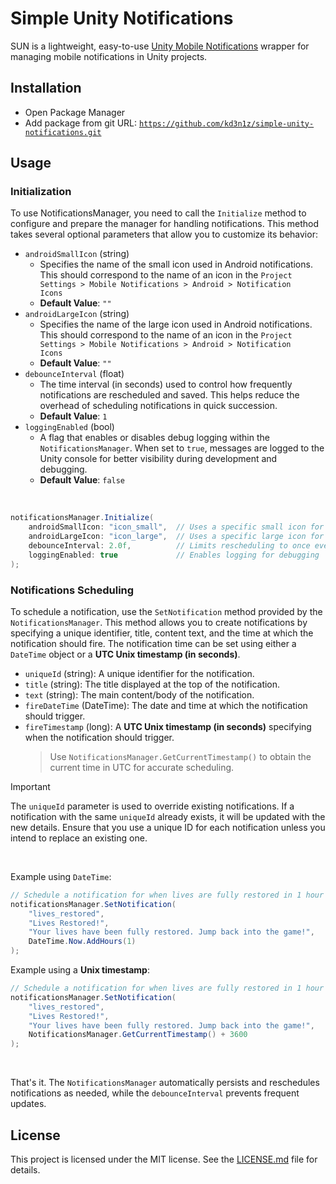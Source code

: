 # Simple Unity Notifications

SUN is a lightweight, easy-to-use [Unity Mobile Notifications](https://github.com/Unity-Technologies/com.unity.mobile.notifications) wrapper for managing mobile notifications in Unity projects.

## Installation

-   Open Package Manager
-   Add package from git URL:
    <code>https://github.com/kd3n1z/simple-unity-notifications.git</code>

## Usage

### Initialization

To use NotificationsManager, you need to call the <code>Initialize</code> method to configure and prepare the manager for handling notifications. This method takes several optional parameters that allow you to customize its behavior:

-   <code>androidSmallIcon</code> (string)
    -   Specifies the name of the small icon used in Android notifications. This should correspond to the name of an icon in the <code>Project Settings > Mobile Notifications > Android > Notification Icons</code>
    -   **Default Value**: <code>""</code>
-   <code>androidLargeIcon</code> (string)
    -   Specifies the name of the large icon used in Android notifications. This should correspond to the name of an icon in the <code>Project Settings > Mobile Notifications > Android > Notification Icons</code>
    -   **Default Value**: <code>""</code>
-   <code>debounceInterval</code> (float)
    -   The time interval (in seconds) used to control how frequently notifications are rescheduled and saved. This helps reduce the overhead of scheduling notifications in quick succession.
    -   **Default Value**: <code>1</code>
-   <code>loggingEnabled</code> (bool)
    -   A flag that enables or disables debug logging within the <code>NotificationsManager</code>. When set to <code>true</code>, messages are logged to the Unity console for better visibility during development and debugging.
    -   **Default Value**: <code>false</code>

<br/>

```csharp
notificationsManager.Initialize(
    androidSmallIcon: "icon_small",  // Uses a specific small icon for Android
    androidLargeIcon: "icon_large",  // Uses a specific large icon for Android
    debounceInterval: 2.0f,          // Limits rescheduling to once every 2 seconds
    loggingEnabled: true             // Enables logging for debugging
);
```

### Notifications Scheduling

To schedule a notification, use the <code>SetNotification</code> method provided by the <code>NotificationsManager</code>. This method allows you to create notifications by specifying a unique identifier, title, content text, and the time at which the notification should fire. The notification time can be set using either a <code>DateTime</code> object or a **UTC Unix timestamp (in seconds)**.

-   <code>uniqueId</code> (string): A unique identifier for the notification.
-   <code>title</code> (string): The title displayed at the top of the notification.
-   <code>text</code> (string): The main content/body of the notification.
-   <code>fireDateTime</code> (DateTime): The date and time at which the notification should trigger.
-   <code>fireTimestamp</code> (long): A **UTC Unix timestamp (in seconds)** specifying when the notification should trigger.
    > Use <code>NotificationsManager.GetCurrentTimestamp()</code> to obtain the current time in UTC for accurate scheduling.

> [!IMPORTANT]
> The <code>uniqueId</code> parameter is used to override existing notifications. If a notification with the same <code>uniqueId</code> already exists, it will be updated with the new details. Ensure that you use a unique ID for each notification unless you intend to replace an existing one.

<br/>

Example using <code>DateTime</code>:

```csharp
// Schedule a notification for when lives are fully restored in 1 hour
notificationsManager.SetNotification(
    "lives_restored",
    "Lives Restored!",
    "Your lives have been fully restored. Jump back into the game!",
    DateTime.Now.AddHours(1)
);
```

Example using a **Unix timestamp**:

```csharp
// Schedule a notification for when lives are fully restored in 1 hour (3600 seconds)
notificationsManager.SetNotification(
    "lives_restored",
    "Lives Restored!",
    "Your lives have been fully restored. Jump back into the game!",
    NotificationsManager.GetCurrentTimestamp() + 3600
);
```

<br/>

That's it. The <code>NotificationsManager</code> automatically persists and reschedules notifications as needed, while the <code>debounceInterval</code> prevents frequent updates.

## License

This project is licensed under the MIT license. See the [LICENSE.md](LICENSE.md) file for details.
